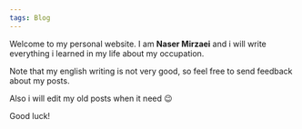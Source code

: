 ```yaml
---
tags: Blog
---
```

Welcome to my personal website. I am **Naser Mirzaei** and i will write everything i learned in my life about my occupation.

Note that my english writing is not very good, so feel free to send feedback about my posts.

Also i will edit my old posts when it need :wink:

Good luck!
